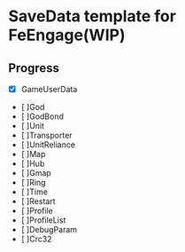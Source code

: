 # SaveData template for FeEngage(WIP)

## Progress
 - [x] GameUserData
 - [ ]God 
 - [ ]GodBond 
 - [ ]Unit 
 - [ ]Transporter
 - [ ]UnitReliance 
 - [ ]Map 
 - [ ]Hub 
 - [ ]Gmap 
 - [ ]Ring 
 - [ ]Time 
 - [ ]Restart 
 - [ ]Profile 
 - [ ]ProfileList
 - [ ]DebugParam
 - [ ]Crc32 
